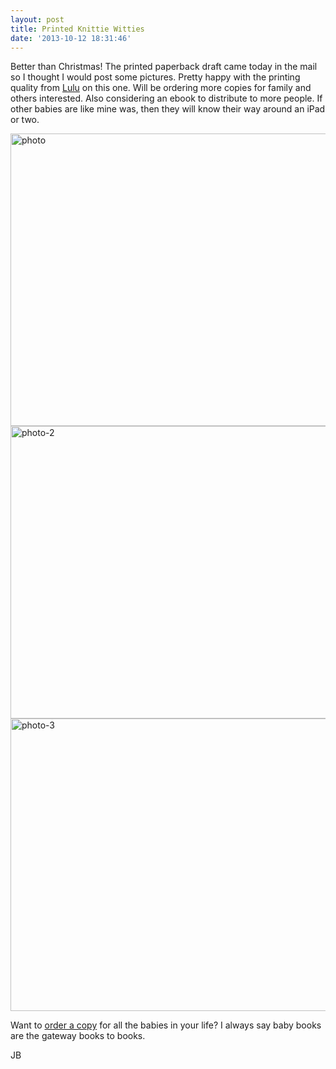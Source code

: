 ```yaml
---
layout: post
title: Printed Knittie Witties
date: '2013-10-12 18:31:46'
---
```


Better than Christmas! The printed paperback draft came today in the mail so I thought I would post some pictures. Pretty happy with the printing quality from <a title="Lulu" href="http://www.lulu.com" target="_blank">Lulu</a> on this one. Will be ordering more copies for family and others interested. Also considering an ebook to distribute to more people. If other babies are like mine was, then they will know their way around an iPad or two. <a href="http://jonibologna.com/wp-content/uploads/2013/10/photo-1.jpg">
</a>

<a href="http://jonibologna.com/wp-content/uploads/2013/10/photo1.jpg"><img class="aligncenter size-large wp-image-276" alt="photo" src="http://jonibologna.com/wp-content/uploads/2013/10/photo1-1024x768.jpg" width="625" height="468" /></a><a href="http://jonibologna.com/wp-content/uploads/2013/10/photo-21.jpg"><img class="aligncenter size-large wp-image-275" alt="photo-2" src="http://jonibologna.com/wp-content/uploads/2013/10/photo-21-1024x768.jpg" width="625" height="468" /></a><a href="http://jonibologna.com/wp-content/uploads/2013/10/photo-3.jpg"><img class="aligncenter size-large wp-image-277" alt="photo-3" src="http://jonibologna.com/wp-content/uploads/2013/10/photo-3-1024x768.jpg" width="625" height="468" /></a>

Want to <a href="http://www.lulu.com/shop/joni-trythall/the-knittie-witties/paperback/product-21237071.html" target="_blank">order a copy</a> for all the babies in your life? I always say baby books are the gateway books to books.

JB